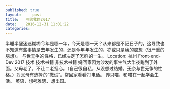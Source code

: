 ```yaml
---
published: true
layout:     post
title:   写给我的2017
date:    2016-12-31 11:01:22
categories:
---
```

半睡半醒迷迷糊糊今年是哪一年，今天是哪一天？从来都是不记日子的，这导致也不知道有些事情是去年发生的，还是今年年发生的，亦或只是我的臆想（很严重的臆想）。
与世无争的性格，已经决定了怎样的一生。
Location: 杭州  Front-end-Dev
2017   技术
技术书籍
非技术书籍
妈回家因为沙发的事生气大半夜跑到了外面。父母老了，不让二老担心。（自己很自私，从没想过结婚。无奈与世无争的性格。）对父母有选择的“撒谎”。常回家看看打电话。
养只喵，和喵在一起学会生活。
英语，想考雅思、想出国。

